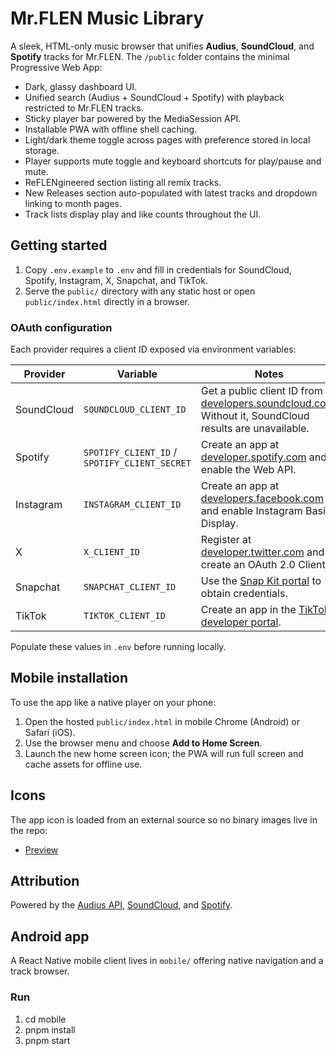 # Mr.FLEN Music Library

A sleek, HTML-only music browser that unifies **Audius**, **SoundCloud**, and **Spotify** tracks for Mr.FLEN. The `/public` folder contains the minimal Progressive Web App:

- Dark, glassy dashboard UI.
- Unified search (Audius + SoundCloud + Spotify) with playback restricted to Mr.FLEN tracks.
- Sticky player bar powered by the MediaSession API.
- Installable PWA with offline shell caching.
- Light/dark theme toggle across pages with preference stored in local storage.
- Player supports mute toggle and keyboard shortcuts for play/pause and mute.
- ReFLENgineered section listing all remix tracks.
- New Releases section auto-populated with latest tracks and dropdown linking to month pages.
- Track lists display play and like counts throughout the UI.

## Getting started

1. Copy `.env.example` to `.env` and fill in credentials for SoundCloud, Spotify, Instagram, X, Snapchat, and TikTok.
2. Serve the `public/` directory with any static host or open `public/index.html` directly in a browser.

### OAuth configuration

Each provider requires a client ID exposed via environment variables:

| Provider | Variable | Notes |
| --- | --- | --- |
| SoundCloud | `SOUNDCLOUD_CLIENT_ID` | Get a public client ID from [developers.soundcloud.com](https://developers.soundcloud.com/). Without it, SoundCloud results are unavailable. |
| Spotify | `SPOTIFY_CLIENT_ID` / `SPOTIFY_CLIENT_SECRET` | Create an app at [developer.spotify.com](https://developer.spotify.com/dashboard/) and enable the Web API. |
| Instagram | `INSTAGRAM_CLIENT_ID` | Create an app at [developers.facebook.com](https://developers.facebook.com/apps/) and enable Instagram Basic Display. |
| X | `X_CLIENT_ID` | Register at [developer.twitter.com](https://developer.twitter.com/) and create an OAuth 2.0 Client. |
| Snapchat | `SNAPCHAT_CLIENT_ID` | Use the [Snap Kit portal](https://kit.snapchat.com/portal) to obtain credentials. |
| TikTok | `TIKTOK_CLIENT_ID` | Create an app in the [TikTok developer portal](https://developers.tiktok.com/). |

Populate these values in `.env` before running locally.

## Mobile installation

To use the app like a native player on your phone:

1. Open the hosted `public/index.html` in mobile Chrome (Android) or Safari (iOS).
2. Use the browser menu and choose **Add to Home Screen**.
3. Launch the new home screen icon; the PWA will run full screen and cache assets for offline use.

## Icons

The app icon is loaded from an external source so no binary images live in the repo:

- [Preview](https://encrypted-tbn0.gstatic.com/images?q=tbn:ANd9GcTaF4gcqMi2_jDFJv-rNCvSR7LdGeumndQkew&s)

## Attribution

Powered by the [Audius API](https://audius.org/), [SoundCloud](https://soundcloud.com/), and [Spotify](https://spotify.com/).

## Android app

A React Native mobile client lives in `mobile/` offering native navigation and a track browser.

### Run
1. cd mobile
2. pnpm install
3. pnpm start
